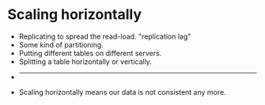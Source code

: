 # Scaling horizontally


* Replicating to spread the read-load. "replication lag"
* Some kind of partitioning.
* Putting different tables on different servers.
* Splitting a table horizontally or vertically.
* ---
* Scaling horizontally means our data is not consistent any more.




